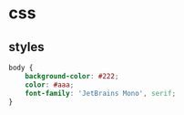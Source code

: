 # css

## styles
```css
body {
    background-color: #222;
    color: #aaa;
    font-family: 'JetBrains Mono', serif;
}
```